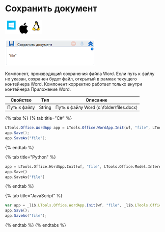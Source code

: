 # Сохранить документ

![](<../../../.gitbook/assets/image (100) (1) (1) (1) (1) (1) (206).png>)

![](<../../../.gitbook/assets/image (217).png>)

Компонент, производящий сохранения файла Word. Если путь к файлу не указан, сохранен будет файл, открытый в рамках текущего контейнера Word. Компонент корректно работает только внутри контейнера Приложение Word.

| Свойство     | Тип    | Описание                                 |
| ------------ | ------ | ---------------------------------------- |
| Путь к файлу | String | Путь к файлу Word (c:\folder\files.docx) |

{% tabs %}
{% tab title="C#" %}
```csharp
LTools.Office.WordApp app = LTools.Office.WordApp.Init(wf, "file", LTools.Office.Model.InteropTypes.DX);
app.Save();
app.SaveAs("file");
```
{% endtab %}

{% tab title="Python" %}
```python
app = LTools.Office.WordApp.Init(wf, "file", LTools.Office.Model.InteropTypes.DX)
app.Save()
app.SaveAs("file")
```
{% endtab %}

{% tab title="JavaScript" %}
```javascript
var app = _lib.LTools.Office.WordApp.Init(wf, "file", _lib.LTools.Office.Model.InteropTypes.DX);
app.Save();
app.SaveAs("file");
```
{% endtab %}
{% endtabs %}
